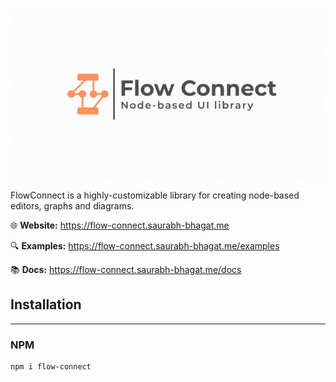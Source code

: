 ![Flow Connect](media/flow-connect-index.png)

FlowConnect is a highly-customizable library for creating node-based editors, graphs and diagrams.

:globe_with_meridians: **Website:** https://flow-connect.saurabh-bhagat.me

:mag: **Examples:** https://flow-connect.saurabh-bhagat.me/examples

:books: **Docs:** https://flow-connect.saurabh-bhagat.me/docs


## Installation
---

### NPM

```bash
npm i flow-connect
```